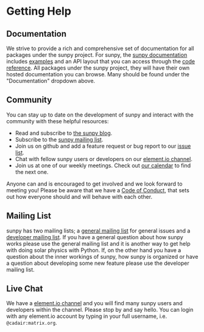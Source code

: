 # Getting Help

## Documentation

We strive to provide a rich and comprehensive set of documentation for all packages under the sunpy project.
For sunpy, the [sunpy documentation] includes [examples] and an API layout that you can access through the [code reference].
All packages under the sunpy project, they will have their own hosted documentation you can browse.
Many should be found under the "Documentation" dropdown above.

## Community

You can stay up to date on the development of sunpy and interact with the community with these helpful resources:

- Read and subscribe to [the sunpy blog].
- Subscribe to the [sunpy mailing list].
- Join us on github and add a feature request or bug report to our [issue list].
- Chat with fellow sunpy users or developers on our [element.io channel].
- Join us at one of our weekly meetings. Check out [our calendar] to find the next one.

Anyone can and is encouraged to get involved and we look forward to meeting you!
Please be aware that we have a [Code of Conduct], that sets out how everyone should and will behave with each other.

## Mailing List

sunpy has two mailing lists; a [general mailing list] for general issues and a [developer mailing list].
If you have a general question about how sunpy works please use the general mailing list and it is another way to get help with doing solar physics with Python.
If, on the other hand you have a question about the inner workings of sunpy, how sunpy is organized or have a question about developing some new feature please use the developer mailing list.

## Live Chat

We have a [element.io channel] and you will find many sunpy users and developers within the channel.
Please stop by and say hello.
You can login with any element.io account by typing in your full username, i.e. `@cadair:matrix.org`.

[sunpy documentation]: https://docs.sunpy.org/en/stable/
[code reference]: https://docs.sunpy.org/en/stable/code_ref/index.html
[examples]: https://docs.sunpy.org/en/stable/generated/gallery/index.html
[the sunpy blog]: https://sunpy.org/blog.html
[sunpy mailing list]: https://groups.google.com/forum/#!forum/sunpy
[issue list]: https://github.com/sunpy/sunpy/issues?q=is%3Aissue+is%3Aopen+label%3A%22Good+First+Issue%22+sort%3Aupdated-desc
[element.io channel]: https://openastronomy.element.io/#/room/#sunpy:openastronomy.org
[our calendar]: https://calendar.google.com/calendar/embed?src=g9c9eakg98b5cbogd7m5ta6h8s@group.calendar.google.com&pli=1
[code of conduct]: https://docs.sunpy.org/en/latest/code_of_conduct.html
[general mailing list]: https://groups.google.com/g/sunpy
[developer mailing list]: https://groups.google.com/forum/#!forum/sunpy-dev
